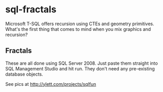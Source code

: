 # sql-fractals

Microsoft T-SQL offers recursion using CTEs and geometry primitives. What's the first thing that comes to mind when you mix graphics and recursion?

## Fractals

These are all done using SQL Server 2008. Just paste them straight into SQL Management Studio and hit run. They don't need any pre-existing database objects.

See pics at http://ylett.com/projects/sqlfun
